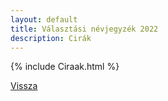 ```yaml
---
layout: default
title: Választási névjegyzék 2022
description: Cirák
---
```


{% include Ciraak.html %}

[Vissza](./)